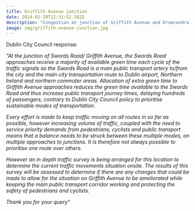 ```yaml
---
title: Griffith Avenue junction
date: 2024-02-29T11:31:52.582Z
description: "Congestion at junction of Griffith Avenue and Drumcondra Road Upper "
image: img/griffith-avenue-junction.jpg
---
```

Dublin City Council response:

*"At the junction of Swords Road/ Griffith Avenue, the Swords Road approaches receive a majority of available green time each cycle of the traffic signals as the Swords Road is a main public transport artery to/from the city and the main city transportation route to Dublin airport, Northern Ireland and northern commuter areas. Allocation of extra green time to Griffith Avenue approaches reduces the green time available to the Swords Road and thus increase public transport journey times, delaying hundreds of passengers, contrary to Dublin City Council policy to prioritise sustainable modes of transportation.* 

*Every effort is made to keep traffic moving on all routes in so far as possible, however increasing volume of traffic, coupled with the need to service priority demands from pedestrians, cyclists and public transport means that a balance needs to be struck between these multiple modes, on multiple approaches to junctions. It is therefore not always possible to prioritise one route over others.* 

*However an in depth traffic survey is being arranged for this location to determine the current traffic movements situation onsite. The results of this survey will be assessed to determine if there are any changes that could be made to allow for the situation on Griffith Avenue to be ameliorated while keeping the main public transport corridor working and protecting the safety of pedestrians and cyclists.* 

*Thank you for your query"*